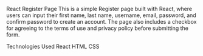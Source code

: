 React Register Page
This is a simple Register page built with React, where users can input their first name, last name, username, email, password, and confirm password to create an account. The page also includes a checkbox for agreeing to the terms of use and privacy policy before submitting the form.

Technologies Used
React
HTML
CSS
